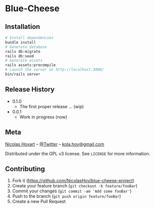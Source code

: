 # Blue-Cheese

<!--
## Configuration

* Ruby version
* Rails version : 5.1.2
* System dependencies
* Configuration
* Database creation
* Database initialization
-->

## Installation

```sh
# Install dependencies
bundle install
# Generate database
rails db:migrate
rails db:seed
# Generate assets
rails assets:precompile
# Launch the server on http://localhost:3000/
bin/rails server
```

<!--
## Usage example

A few motivating and useful examples of how your product can be used. Spice this up with code blocks and potentially more screenshots.

_For more examples and usage, please refer to the [Wiki](https://github.com/NicolasHov/blue-cheese-project/wiki)._
-->

## Release History
* 0.1.0
    * The first proper release ... (wip)
* 0.0.1
    * Work in progress (now)

## Meta

[Nicolas Hovart](https://github.com/NicolasHov/) – [@Twitter](https://twitter.com/Kola_Hov) – kola.hov@gmail.com

Distributed under the GPL v3 license. See `LICENSE` for more information.

## Contributing

1. Fork it (<https://github.com/NicolasHov/blue-cheese-project>)
2. Create your feature branch (`git checkout -b feature/fooBar`)
3. Commit your changes (`git commit -am 'Add some fooBar'`)
4. Push to the branch (`git push origin feature/fooBar`)
5. Create a new Pull Request
